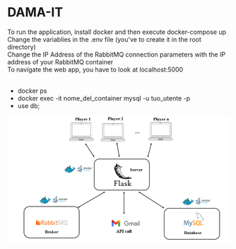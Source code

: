 # DAMA-IT
To run the application, install docker and then execute docker-compose up <br>
Change the variablies in the .env file (you've to create it in the root directory)<br>
Change the IP Address of the RabbitMQ connection parameters with the IP address of your RabbitMQ container <br>
To navigate the web app, you have to look at localhost:5000 <br>
<br>
- docker ps<br>
- docker exec -it nome_del_container mysql -u tuo_utente -p<br>
- use db;<br>
<p align="center">
  <img src="architecture.png" width="700" title="hover text">
</p>
